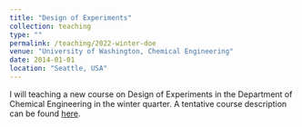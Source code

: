 ```yaml
---
title: "Design of Experiments"
collection: teaching
type: ""
permalink: /teaching/2022-winter-doe
venue: "University of Washington, Chemical Engineering"
date: 2014-01-01
location: "Seattle, USA"
---
```



I will teaching a new course on Design of Experiments in the Department of Chemical Engineering in the winter quarter. A tentative course description can be found [here](http://kiranvad.github.io/files/teaching/doe/course_description.pdf). 
